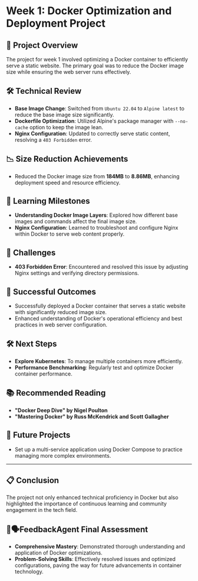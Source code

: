 # Week 1: Docker Optimization and Deployment Project

## 🎯 Project Overview
The project for week 1 involved optimizing a Docker container to efficiently serve a static website. The primary goal was to reduce the Docker image size while ensuring the web server runs effectively.

## 🛠️ Technical Review
- **Base Image Change**: Switched from `Ubuntu 22.04` to `Alpine latest` to reduce the base image size significantly.
- **Dockerfile Optimization**: Utilized Alpine's package manager with `--no-cache` option to keep the image lean.
- **Nginx Configuration**: Updated to correctly serve static content, resolving a `403 Forbidden` error.

## 📉 Size Reduction Achievements
- Reduced the Docker image size from **184MB** to **8.86MB**, enhancing deployment speed and resource efficiency.

## 📘 Learning Milestones
- **Understanding Docker Image Layers**: Explored how different base images and commands affect the final image size.
- **Nginx Configuration**: Learned to troubleshoot and configure Nginx within Docker to serve web content properly.

## 🚧 Challenges
- **403 Forbidden Error**: Encountered and resolved this issue by adjusting Nginx settings and verifying directory permissions.

## 🌟 Successful Outcomes
- Successfully deployed a Docker container that serves a static website with significantly reduced image size.
- Enhanced understanding of Docker's operational efficiency and best practices in web server configuration.

## 🛠️ Next Steps
- **Explore Kubernetes**: To manage multiple containers more efficiently.
- **Performance Benchmarking**: Regularly test and optimize Docker container performance.

## 📚 Recommended Reading
- **"Docker Deep Dive" by Nigel Poulton**
- **"Mastering Docker" by Russ McKendrick and Scott Gallagher**

## 📅 Future Projects
- Set up a multi-service application using Docker Compose to practice managing more complex environments.

---

## 📋 Conclusion
The project not only enhanced technical proficiency in Docker but also highlighted the importance of continuous learning and community engagement in the tech field.

## 🧭🗣️FeedbackAgent Final Assessment
- **Comprehensive Mastery**: Demonstrated thorough understanding and application of Docker optimizations.
- **Problem-Solving Skills**: Effectively resolved issues and optimized configurations, paving the way for future advancements in container technology.
